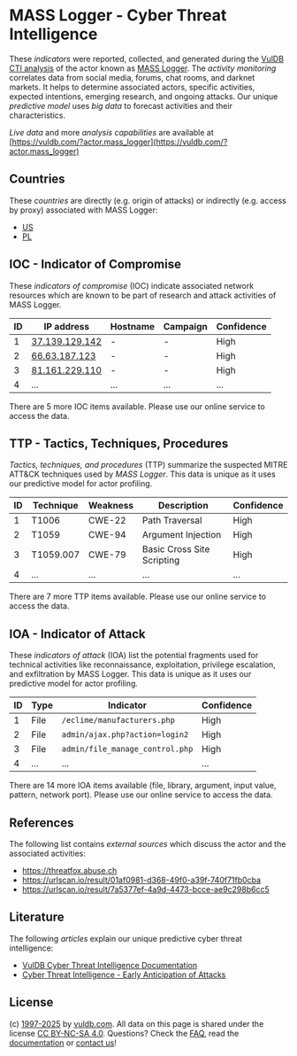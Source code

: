 # MASS Logger - Cyber Threat Intelligence

These _indicators_ were reported, collected, and generated during the [VulDB CTI analysis](https://vuldb.com/?kb.cti) of the actor known as [MASS Logger](https://vuldb.com/?actor.mass_logger). The _activity monitoring_ correlates data from social media, forums, chat rooms, and darknet markets. It helps to determine associated actors, specific activities, expected intentions, emerging research, and ongoing attacks. Our unique _predictive model_ uses _big data_ to forecast activities and their characteristics.

_Live data_ and more _analysis capabilities_ are available at [https://vuldb.com/?actor.mass_logger](https://vuldb.com/?actor.mass_logger)

## Countries

These _countries_ are directly (e.g. origin of attacks) or indirectly (e.g. access by proxy) associated with MASS Logger:

* [US](https://vuldb.com/?country.us)
* [PL](https://vuldb.com/?country.pl)

## IOC - Indicator of Compromise

These _indicators of compromise_ (IOC) indicate associated network resources which are known to be part of research and attack activities of MASS Logger.

ID | IP address | Hostname | Campaign | Confidence
-- | ---------- | -------- | -------- | ----------
1 | [37.139.129.142](https://vuldb.com/?ip.37.139.129.142) | - | - | High
2 | [66.63.187.123](https://vuldb.com/?ip.66.63.187.123) | - | - | High
3 | [81.161.229.110](https://vuldb.com/?ip.81.161.229.110) | - | - | High
4 | ... | ... | ... | ...

There are 5 more IOC items available. Please use our online service to access the data.

## TTP - Tactics, Techniques, Procedures

_Tactics, techniques, and procedures_ (TTP) summarize the suspected MITRE ATT&CK techniques used by _MASS Logger_. This data is unique as it uses our predictive model for actor profiling.

ID | Technique | Weakness | Description | Confidence
-- | --------- | -------- | ----------- | ----------
1 | T1006 | CWE-22 | Path Traversal | High
2 | T1059 | CWE-94 | Argument Injection | High
3 | T1059.007 | CWE-79 | Basic Cross Site Scripting | High
4 | ... | ... | ... | ...

There are 7 more TTP items available. Please use our online service to access the data.

## IOA - Indicator of Attack

These _indicators of attack_ (IOA) list the potential fragments used for technical activities like reconnaissance, exploitation, privilege escalation, and exfiltration by MASS Logger. This data is unique as it uses our predictive model for actor profiling.

ID | Type | Indicator | Confidence
-- | ---- | --------- | ----------
1 | File | `/eclime/manufacturers.php` | High
2 | File | `admin/ajax.php?action=login2` | High
3 | File | `admin/file_manage_control.php` | High
4 | ... | ... | ...

There are 14 more IOA items available (file, library, argument, input value, pattern, network port). Please use our online service to access the data.

## References

The following list contains _external sources_ which discuss the actor and the associated activities:

* https://threatfox.abuse.ch
* https://urlscan.io/result/01af0981-d368-49f0-a39f-740f71fb0cba
* https://urlscan.io/result/7a5377ef-4a9d-4473-bcce-ae9c298b6cc5

## Literature

The following _articles_ explain our unique predictive cyber threat intelligence:

* [VulDB Cyber Threat Intelligence Documentation](https://vuldb.com/?kb.cti)
* [Cyber Threat Intelligence - Early Anticipation of Attacks](https://www.scip.ch/en/?labs.20201022)

## License

(c) [1997-2025](https://vuldb.com/?kb.changelog) by [vuldb.com](https://vuldb.com/?kb.about). All data on this page is shared under the license [CC BY-NC-SA 4.0](https://creativecommons.org/licenses/by-nc-sa/4.0/). Questions? Check the [FAQ](https://vuldb.com/?kb.faq), read the [documentation](https://vuldb.com/?kb) or [contact us](https://vuldb.com/?contact)!
